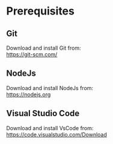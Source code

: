 # Prerequisites

## Git

Download and install Git from:  
https://git-scm.com/

## NodeJs

Download and install NodeJs from:  
https://nodejs.org

## Visual Studio Code

Download and install VsCode from:  
https://code.visualstudio.com/Download
